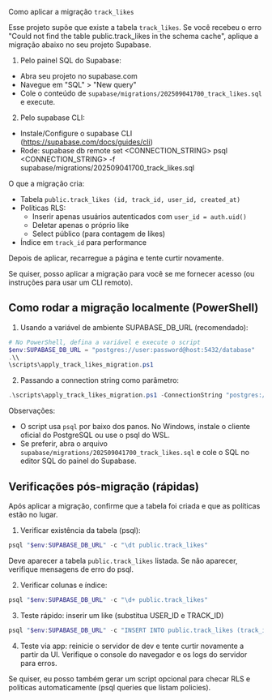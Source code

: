 Como aplicar a migração `track_likes`

Esse projeto supõe que existe a tabela `track_likes`. Se você recebeu o erro "Could not find the table public.track_likes in the schema cache", aplique a migração abaixo no seu projeto Supabase.

1) Pelo painel SQL do Supabase:
- Abra seu projeto no supabase.com
- Navegue em "SQL" > "New query"
- Cole o conteúdo de `supabase/migrations/202509041700_track_likes.sql` e execute.

2) Pelo supabase CLI:
- Instale/Configure o supabase CLI (https://supabase.com/docs/guides/cli)
- Rode:
  supabase db remote set <CONNECTION_STRING>
  psql <CONNECTION_STRING> -f supabase/migrations/202509041700_track_likes.sql

O que a migração cria:
- Tabela `public.track_likes (id, track_id, user_id, created_at)`
- Políticas RLS:
  - Inserir apenas usuários autenticados com `user_id = auth.uid()`
  - Deletar apenas o próprio like
  - Select público (para contagem de likes)
- Índice em `track_id` para performance

Depois de aplicar, recarregue a página e tente curtir novamente.

Se quiser, posso aplicar a migração para você se me fornecer acesso (ou instruções para usar um CLI remoto).

Como rodar a migração localmente (PowerShell)
-------------------------------------------

1) Usando a variável de ambiente SUPABASE_DB_URL (recomendado):

```powershell
# No PowerShell, defina a variável e execute o script
$env:SUPABASE_DB_URL = "postgres://user:password@host:5432/database"
.\\
\scripts\apply_track_likes_migration.ps1
```

2) Passando a connection string como parâmetro:

```powershell
.\scripts\apply_track_likes_migration.ps1 -ConnectionString "postgres://user:password@host:5432/database"
```

Observações:
- O script usa `psql` por baixo dos panos. No Windows, instale o cliente oficial do PostgreSQL ou use o psql do WSL.
- Se preferir, abra o arquivo `supabase/migrations/202509041700_track_likes.sql` e cole o SQL no editor SQL do painel do Supabase.

Verificações pós-migração (rápidas)
---------------------------------

Após aplicar a migração, confirme que a tabela foi criada e que as políticas estão no lugar.

1) Verificar existência da tabela (psql):

```powershell
psql "$env:SUPABASE_DB_URL" -c "\dt public.track_likes"
```

Deve aparecer a tabela `public.track_likes` listada. Se não aparecer, verifique mensagens de erro do psql.

2) Verificar colunas e índice:

```powershell
psql "$env:SUPABASE_DB_URL" -c "\d+ public.track_likes"
```

3) Teste rápido: inserir um like (substitua USER_ID e TRACK_ID)

```powershell
psql "$env:SUPABASE_DB_URL" -c "INSERT INTO public.track_likes (track_id, user_id) VALUES ('TRACK_ID', 'USER_ID');"
```

4) Teste via app: reinicie o servidor de dev e tente curtir novamente a partir da UI. Verifique o console do navegador e os logs do servidor para erros.

Se quiser, eu posso também gerar um script opcional para checar RLS e políticas automaticamente (psql queries que listam policies).
